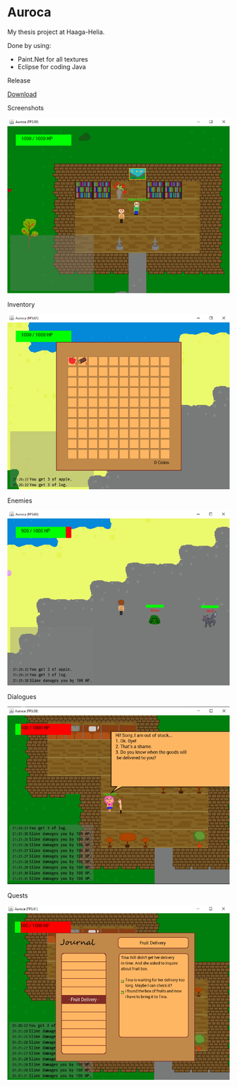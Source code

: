 # Auroca

My thesis project at Haaga-Helia.

Done by using:

- Paint.Net for all textures
- Eclipse for coding Java

Release 

[Download](https://github.com/MissAlways/Portfolio/blob/main/Auroca/Auroca%20Playable.zip)

Screenshots

![alt text](https://github.com/MissAlways/Portfolio/blob/main/Auroca/screenshot1.png?raw=true)

Inventory

![alt text](https://github.com/MissAlways/Portfolio/blob/main/Auroca/screenshot2.png?raw=true)

Enemies

![alt text](https://github.com/MissAlways/Portfolio/blob/main/Auroca/screenshot3.png?raw=true)

Dialogues

![alt text](https://github.com/MissAlways/Portfolio/blob/main/Auroca/screenshot4.png?raw=true)

Quests

![alt text](https://github.com/MissAlways/Portfolio/blob/main/Auroca/screenshot5.png?raw=true)
